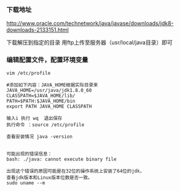 ### 下载地址
http://www.oracle.com/technetwork/java/javase/downloads/jdk8-downloads-2133151.html

下载解压到指定的目录  用ftp上传至服务器（usr/local/java目录）即可


### 编辑配置文件，配置环境变量

```
vim /etc/profile

#添加如下内容：JAVA_HOME根据实际目录来
JAVA_HOME=/usr/java/jdk1.8.0_60
CLASSPATH=$JAVA_HOME/lib/
PATH=$PATH:$JAVA_HOME/bin
export PATH JAVA_HOME CLASSPATH

输入i 执行 wq  退出保存
执行命令 ：source /etc/profile

查看安装情况 java -version


可能出现的错误信息：
bash: ./java: cannot execute binary file

出现这个错误的原因可能是在32位的操作系统上安装了64位的jdk，
查看jdk版本和Linux版本位数是否一致。
sudo uname --m
```


